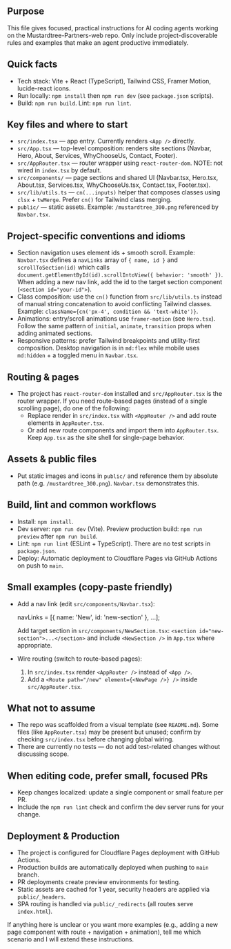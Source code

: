## Purpose

This file gives focused, practical instructions for AI coding agents working on the Mustardtree-Partners-web repo. Only include project-discoverable rules and examples that make an agent productive immediately.

## Quick facts

- Tech stack: Vite + React (TypeScript), Tailwind CSS, Framer Motion, lucide-react icons.
- Run locally: `npm install` then `npm run dev` (see `package.json` scripts).
- Build: `npm run build`. Lint: `npm run lint`.

## Key files and where to start

- `src/index.tsx` — app entry. Currently renders `<App />` directly.
- `src/App.tsx` — top-level composition: renders site sections (Navbar, Hero, About, Services, WhyChooseUs, Contact, Footer).
- `src/AppRouter.tsx` — router wrapper using `react-router-dom`. NOTE: not wired in `index.tsx` by default.
- `src/components/` — page sections and shared UI (Navbar.tsx, Hero.tsx, About.tsx, Services.tsx, WhyChooseUs.tsx, Contact.tsx, Footer.tsx).
- `src/lib/utils.ts` — `cn(...inputs)` helper that composes classes using `clsx` + `twMerge`. Prefer `cn()` for Tailwind class merging.
- `public/` — static assets. Example: `/mustardtree_300.png` referenced by `Navbar.tsx`.

## Project-specific conventions and idioms

- Section navigation uses element ids + smooth scroll. Example: `Navbar.tsx` defines a `navLinks` array of `{ name, id }` and `scrollToSection(id)` which calls `document.getElementById(id).scrollIntoView({ behavior: 'smooth' })`. When adding a new nav link, add the id to the target section component (`<section id="your-id">`).
- Class composition: use the `cn()` function from `src/lib/utils.ts` instead of manual string concatenation to avoid conflicting Tailwind classes. Example: `className={cn('px-4', condition && 'text-white')}`.
- Animations: entry/scroll animations use `framer-motion` (see `Hero.tsx`). Follow the same pattern of `initial`, `animate`, `transition` props when adding animated sections.
- Responsive patterns: prefer Tailwind breakpoints and utility-first composition. Desktop navigation is in `md:flex` while mobile uses `md:hidden` + a toggled menu in `Navbar.tsx`.

## Routing & pages

- The project has `react-router-dom` installed and `src/AppRouter.tsx` is the router wrapper. If you need route-based pages (instead of a single scrolling page), do one of the following:
  - Replace render in `src/index.tsx` with `<AppRouter />` and add route elements in `AppRouter.tsx`.
  - Or add new route components and import them into `AppRouter.tsx`. Keep `App.tsx` as the site shell for single-page behavior.

## Assets & public files

- Put static images and icons in `public/` and reference them by absolute path (e.g. `/mustardtree_300.png`). `Navbar.tsx` demonstrates this.

## Build, lint and common workflows

- Install: `npm install`.
- Dev server: `npm run dev` (Vite). Preview production build: `npm run preview` after `npm run build`.
- Lint: `npm run lint` (ESLint + TypeScript). There are no test scripts in `package.json`.
- Deploy: Automatic deployment to Cloudflare Pages via GitHub Actions on push to `main`.

## Small examples (copy-paste friendly)

- Add a nav link (edit `src/components/Navbar.tsx`):

  navLinks = [{ name: 'New', id: 'new-section' }, ...];

  Add target section in `src/components/NewSection.tsx`: `<section id="new-section">...</section>` and include `<NewSection />` in `App.tsx` where appropriate.

- Wire routing (switch to route-based pages):

  1. In `src/index.tsx` render `<AppRouter />` instead of `<App />`.
  2. Add a `<Route path="/new" element={<NewPage />} />` inside `src/AppRouter.tsx`.

## What not to assume

- The repo was scaffolded from a visual template (see `README.md`). Some files (like `AppRouter.tsx`) may be present but unused; confirm by checking `src/index.tsx` before changing global wiring.
- There are currently no tests — do not add test-related changes without discussing scope.

## When editing code, prefer small, focused PRs

- Keep changes localized: update a single component or small feature per PR.
- Include the `npm run lint` check and confirm the dev server runs for your change.

## Deployment & Production

- The project is configured for Cloudflare Pages deployment with GitHub Actions.
- Production builds are automatically deployed when pushing to `main` branch.
- PR deployments create preview environments for testing.
- Static assets are cached for 1 year, security headers are applied via `public/_headers`.
- SPA routing is handled via `public/_redirects` (all routes serve `index.html`).

If anything here is unclear or you want more examples (e.g., adding a new page component with route + navigation + animation), tell me which scenario and I will extend these instructions.
